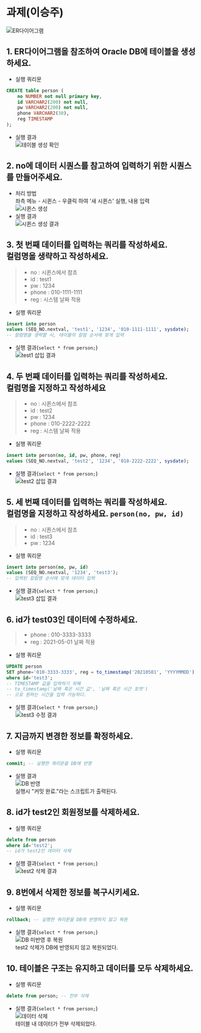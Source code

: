 # 과제(이승주)

![ER다이어그램](./Person.png)

## 1. ER다이어그램을 참조하여 Oracle DB에 테이블을 생성하세요.
- 실행 쿼리문  
```sql
CREATE table person (
    no NUMBER not null primary key,
    id VARCHAR2(200) not null,
    pw VARCHAR2(200) not null,
    phone VARCHAR2(30),
    reg TIMESTAMP
);
```
- 실행 결과  
![테이블 생성 확인](./1.png)

## 2. no에 데이터 시퀀스를 참고하여 입력하기 위한 시퀀스를 만들어주세요.
- 처리 방법  
좌측 메뉴 - 시퀸스 - 우클릭 하여 '새 시퀸스' 실행, 내용 입력  
 ![시퀸스 생성](./2-1.png)
- 실행 결과  
 ![시퀸스 생성 결과](./2-2.png)

## 3. 첫 번째 데이터를 입력하는 쿼리를 작성하세요.<br>컬럼명을 생략하고 작성하세요.
> - no : 시퀸스에서 참조
> - id : test1
> - pw : 1234
> - phone : 010-1111-1111
> - reg : 시스템 날짜 적용
- 실행 쿼리문  
```sql
insert into person
values (SEQ_NO.nextval, 'test1', '1234', '010-1111-1111', sysdate);
-- 칼럼명을 생략할 시, 테이블의 칼럼 순서에 맞게 입력
```
- 실행 결과(`select * from person;`)  
![test1 삽입 결과](./3.png)

## 4. 두 번째 데이터를 입력하는 쿼리를 작성하세요.<br>컬럼명을 지정하고 작성하세요
> - no : 시퀸스에서 참조
> - id : test2
> - pw : 1234
> - phone : 010-2222-2222
> - reg : 시스템 날짜 적용
- 실행 쿼리문  
```sql
insert into person(no, id, pw, phone, reg)
values (SEQ_NO.nextval, 'test2', '1234', '010-2222-2222', sysdate);
```
- 실행 결과(`select * from person;`)  
![test2 삽입 결과](./4.png)

## 5. 세 번째 데이터를 입력하는 쿼리를 작성하세요.<br>컬럼명을 지정하고 작성하세요. `person(no, pw, id)`
> - no : 시퀀스에서 참조
> - id : test3
> - pw : 1234
- 실행 쿼리문  
```sql
insert into person(no, pw, id)
values (SEQ_NO.nextval, '1234', 'test3');
-- 입력된 칼럼명 순서에 맞게 데이터 입력
```
- 실행 결과(`select * from person;`)  
![test3 삽입 결과](./5.png)

## 6. id가 test03인 데이터에 수정하세요.
> - phone : 010-3333-3333
> - reg : 2021-05-01 날짜 적용
- 실행 쿼리문  
```sql
UPDATE person
SET phone='010-3333-3333', reg = to_timestamp('20210501', 'YYYYMMDD')
where id='test3';
-- TIMESTAMP 값을 입력하기 위해
-- to_timestamp('날짜 혹은 시간 값', '날짜 혹은 시간 포맷')
-- 으로 원하는 시간을 입력 가능하다.
```
- 실행 결과(`select * from person;`)  
![test3 수정 결과](./6.png)

## 7. 지금까지 변경한 정보를 확정하세요.
- 실행 쿼리문  
```sql
commit; -- 실행한 쿼리문을 DB에 반영
```
- 실행 결과  
![DB 반영](./7.png)  
실행시 "커밋 완료."라는 스크립트가 출력된다.

## 8. id가 test2인 회원정보를 삭제하세요.
- 실행 쿼리문  
```sql
delete from person
where id='test2';
-- id가 test2인 데이터 삭제
```
- 실행 결과(`select * from person;`)  
![test2 삭제 결과](./8.png)

## 9. 8번에서 삭제한 정보를 복구시키세요.
- 실행 쿼리문  
```sql
rollback; -- 실행한 쿼리문을 DB에 반영하지 않고 복원
```
- 실행 결과(`select * from person;`)  
![DB 미반영 후 복원](./9.png)  
test2 삭제가 DB에 반영되지 않고 복원되었다.

## 10. 테이블은 구조는 유지하고 데이터를 모두 삭제하세요.
- 실행 쿼리문  
```sql
delete from person; -- 전부 삭제
```
- 실행 결과(`select * from person;`)  
![데이터 삭제](./10.png)  
테이블 내 데이터가 전부 삭제되었다.
